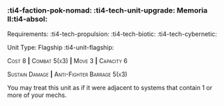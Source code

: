 ### :ti4-faction-pok-nomad: :ti4-tech-unit-upgrade: **Memoria II**:ti4-absol:

Requirements: :ti4-tech-propulsion: :ti4-tech-biotic: :ti4-tech-cybernetic:

Unit Type: Flagship :ti4-unit-flagship:

<span style="font-variant:small-caps;">Cost 8</span> __|__ <span style="font-variant:small-caps;">Combat 5(x3)</span> __|__ <span style="font-variant:small-caps;">Move 3</span> __|__ <span style="font-variant:small-caps;">Capacity 6</span>

<span style="font-variant:small-caps;">Sustain Damage</span> __|__ <span style="font-variant:small-caps;">Anti-Fighter Barrage 5(x3)</span>

You may treat this unit as if it were adjacent to systems that contain 1 or more of your mechs.
